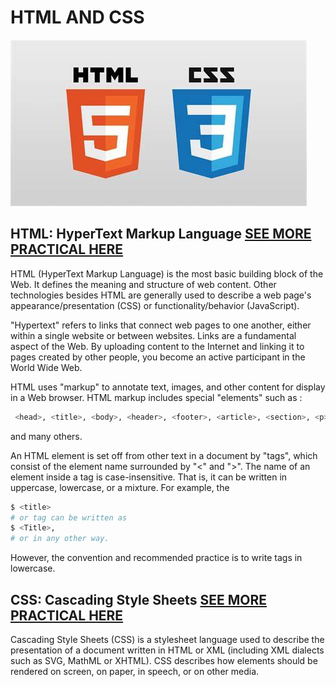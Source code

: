 # HTML AND CSS

![SAMUEL EFFIONG JACOB HTML AND CSS IMAGE](/IMG/samueleffiong%20html%20and%20css%20image.jfif)

## HTML: HyperText Markup Language [SEE MORE PRACTICAL HERE](/HTML/README.md)

HTML (HyperText Markup Language) is the most basic building block of the Web. It defines the meaning and structure of web content. Other technologies besides HTML are generally used to describe a web page's appearance/presentation (CSS) or functionality/behavior (JavaScript).

"Hypertext" refers to links that connect web pages to one another, either within a single website or between websites. Links are a fundamental aspect of the Web. By uploading content to the Internet and linking it to pages created by other people, you become an active participant in the World Wide Web.

HTML uses "markup" to annotate text, images, and other content for display in a Web browser. HTML markup includes special "elements" such as :

```bash
 <head>, <title>, <body>, <header>, <footer>, <article>, <section>, <p>, <div>, <span>, <img>, <aside>, <audio>, <canvas>, <datalist>, <details>, <embed>, <nav>, <search>, <output>, <progress>, <video>, <ul>, <ol>, <li> 
 ```

and many others.

An HTML element is set off from other text in a document by "tags", which consist of the element name surrounded by "<" and ">". The name of an element inside a tag is case-insensitive. That is, it can be written in uppercase, lowercase, or a mixture. For example, the

```bash
$ <title>
# or tag can be written as 
$ <Title>,
# or in any other way.
```

However, the convention and recommended practice is to write tags in lowercase.

## CSS: Cascading Style Sheets [SEE MORE PRACTICAL HERE](/CSS/README.md)

Cascading Style Sheets (CSS) is a stylesheet language used to describe the presentation of a document written in HTML or XML (including XML dialects such as SVG, MathML or XHTML). CSS describes how elements should be rendered on screen, on paper, in speech, or on other media.
